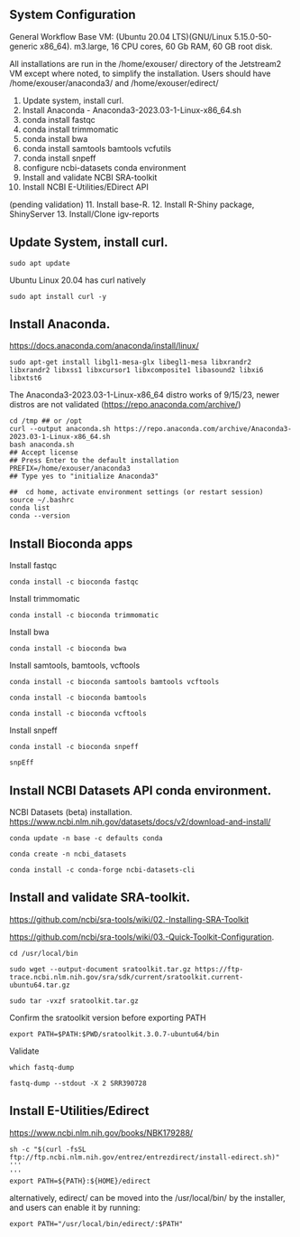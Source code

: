 ## System Configuration
General Workflow
Base VM: (Ubuntu 20.04 LTS)(GNU/Linux 5.15.0-50-generic x86_64). m3.large, 16 CPU cores, 60 Gb RAM, 60 GB root disk.

All installations are run in the /home/exouser/ directory of the Jetstream2 VM except where noted, to simplify the installation.  Users should have /home/exouser/anaconda3/ and /home/exouser/edirect/ 

1. Update system, install curl. 
2. Install Anaconda - Anaconda3-2023.03-1-Linux-x86_64.sh
3. conda install fastqc
4. conda install trimmomatic
5. conda install bwa
6. conda install samtools bamtools vcfutils
7. conda install snpeff
8. configure ncbi-datasets conda environment
9. Install and validate NCBI SRA-toolkit
10. Install NCBI E-Utilities/EDirect API

(pending validation)
11. Install base-R.
12. Install R-Shiny package, ShinyServer
13. Install/Clone igv-reports

## Update System, install curl.
```
sudo apt update
```
Ubuntu Linux 20.04 has curl natively
```
sudo apt install curl -y
```

## Install Anaconda. 
https://docs.anaconda.com/anaconda/install/linux/
``` 
sudo apt-get install libgl1-mesa-glx libegl1-mesa libxrandr2 libxrandr2 libxss1 libxcursor1 libxcomposite1 libasound2 libxi6 libxtst6
```

The Anaconda3-2023.03-1-Linux-x86_64 distro works of 9/15/23, newer distros are not validated (https://repo.anaconda.com/archive/)
```
cd /tmp ## or /opt
curl --output anaconda.sh https://repo.anaconda.com/archive/Anaconda3-2023.03-1-Linux-x86_64.sh
bash anaconda.sh
## Accept license
## Press Enter to the default installation PREFIX=/home/exouser/anaconda3
## Type yes to "initialize Anaconda3"
```
```
##  cd home, activate environment settings (or restart session)
source ~/.bashrc
conda list
conda --version
```
## Install Bioconda apps

Install fastqc
```
conda install -c bioconda fastqc
```
Install trimmomatic
```
conda install -c bioconda trimmomatic
```
Install bwa
```
conda install -c bioconda bwa
```
Install samtools, bamtools, vcftools
```
conda install -c bioconda samtools bamtools vcftools
```
```
conda install -c bioconda bamtools
```
```
conda install -c bioconda vcftools
```
Install snpeff
```
conda install -c bioconda snpeff
```
```
snpEff
```

## Install NCBI Datasets API conda environment. 
NCBI Datasets (beta) installation. https://www.ncbi.nlm.nih.gov/datasets/docs/v2/download-and-install/
```
conda update -n base -c defaults conda
```
```
conda create -n ncbi_datasets
```
```
conda install -c conda-forge ncbi-datasets-cli
```

## Install and validate SRA-toolkit.
https://github.com/ncbi/sra-tools/wiki/02.-Installing-SRA-Toolkit

https://github.com/ncbi/sra-tools/wiki/03.-Quick-Toolkit-Configuration. 

```
cd /usr/local/bin
```
```
sudo wget --output-document sratoolkit.tar.gz https://ftp-trace.ncbi.nlm.nih.gov/sra/sdk/current/sratoolkit.current-ubuntu64.tar.gz
```
```
sudo tar -vxzf sratoolkit.tar.gz
```
Confirm the sratoolkit version before exporting PATH
```
export PATH=$PATH:$PWD/sratoolkit.3.0.7-ubuntu64/bin
```
Validate
```
which fastq-dump
```
```
fastq-dump --stdout -X 2 SRR390728
```

## Install E-Utilities/Edirect
https://www.ncbi.nlm.nih.gov/books/NBK179288/
```
sh -c "$(curl -fsSL ftp://ftp.ncbi.nlm.nih.gov/entrez/entrezdirect/install-edirect.sh)"
'''
'''
export PATH=${PATH}:${HOME}/edirect
```
alternatively, edirect/ can be moved into the /usr/local/bin/ by the installer, and users can enable it by running:
```
export PATH="/usr/local/bin/edirect/:$PATH"
```

